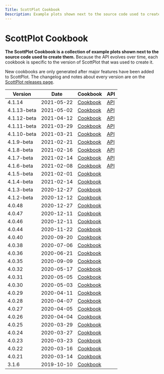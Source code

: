 ```yaml
---
Title: ScottPlot Cookbook
Description: Example plots shown next to the source code used to create them
---
```


# ScottPlot Cookbook

**The ScottPlot Cookbook is a collection of example plots shown next to the source code used to create them.** Because the API evolves over time, each cookbook is specific to the version of ScottPlot that was used to create it. 

New cookbooks are only generated after major features have been added to ScottPlot. The changelog and notes about every version are on the [ScottPlot releases page](https://github.com/ScottPlot/ScottPlot/releases).


Version | Date | Cookbook | API
---|---|---|---
4.1.14 | 2021-05-22 | [Cookbook](../cookbooks/4.1.14) | [API](../cookbooks/4.1.14/docfx)
4.1.13-beta | 2021-05-02 | [Cookbook](../cookbooks/4.1.13-beta) | [API](../cookbooks/4.1.13-beta/docfx)
4.1.12-beta | 2021-04-12 | [Cookbook](../cookbooks/4.1.12-beta) | [API](../cookbooks/4.1.12-beta/#the-plot-module)
4.1.11-beta | 2021-03-29 | [Cookbook](../cookbooks/4.1.11-beta) | [API](../cookbooks/4.1.11-beta/#the-plot-module)
4.1.10-beta | 2021-03-21 | [Cookbook](../cookbooks/4.1.10-beta) | [API](../cookbooks/4.1.10-beta/#the-plot-module)
4.1.9-beta | 2021-02-21 | [Cookbook](../cookbooks/4.1.9-beta) | [API](../cookbooks/4.1.9-beta/#the-plot-module)
4.1.8-beta | 2021-02-16 | [Cookbook](../cookbooks/4.1.8-beta) | [API](../cookbooks/4.1.8-beta/#the-plot-module)
4.1.7-beta | 2021-02-14 | [Cookbook](../cookbooks/4.1.7-beta) | [API](../cookbooks/4.1.7-beta/#the-plot-module)
4.1.6-beta | 2021-02-08 | [Cookbook](../cookbooks/4.1.6-beta) | [API](../cookbooks/4.1.6-beta/#the-plot-module)
4.1.5-beta | 2021-02-01 | [Cookbook](../cookbooks/4.1.5-beta)
4.1.4-beta | 2021-02-14 | [Cookbook](../cookbooks/4.1.4-beta)
4.1.3-beta | 2020-12-27 | [Cookbook](../cookbooks/4.1.3-beta)
4.1.2-beta | 2020-12-12 | [Cookbook](../cookbooks/4.1.2-beta)
4.0.48 | 2020-12-27 | [Cookbook](../cookbooks/4.0.48)
4.0.47 | 2020-12-11 | [Cookbook](../cookbooks/4.0.47)
4.0.46 | 2020-12-11 | [Cookbook](../cookbooks/4.0.46)
4.0.44 | 2020-11-22 | [Cookbook](../cookbooks/4.0.44)
4.0.40 | 2020-09-20 | [Cookbook](../cookbooks/4.0.40)
4.0.38 | 2020-07-06 | [Cookbook](../cookbooks/4.0.38)
4.0.36 | 2020-06-21 | [Cookbook](../cookbooks/4.0.36)
4.0.35 | 2020-09-09 | [Cookbook](../cookbooks/4.0.35)
4.0.32 | 2020-05-17 | [Cookbook](../cookbooks/4.0.32)
4.0.31 | 2020-05-05 | [Cookbook](../cookbooks/4.0.31)
4.0.30 | 2020-05-03 | [Cookbook](../cookbooks/4.0.30)
4.0.29 | 2020-04-11 | [Cookbook](../cookbooks/4.0.29)
4.0.28 | 2020-04-07 | [Cookbook](../cookbooks/4.0.28)
4.0.27 | 2020-04-05 | [Cookbook](../cookbooks/4.0.27)
4.0.26 | 2020-04-04 | [Cookbook](../cookbooks/4.0.26)
4.0.25 | 2020-03-29 | [Cookbook](../cookbooks/4.0.25)
4.0.24 | 2020-03-27 | [Cookbook](../cookbooks/4.0.24)
4.0.23 | 2020-03-23 | [Cookbook](../cookbooks/4.0.23)
4.0.22 | 2020-03-16 | [Cookbook](../cookbooks/4.0.22)
4.0.21 | 2020-03-14 | [Cookbook](../cookbooks/4.0.21)
3.1.6 | 2019-10-10 | [Cookbook](../cookbooks/3.1.6)

</div>

